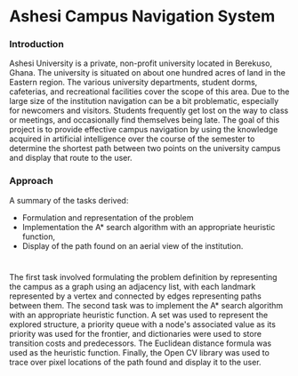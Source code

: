 # Ashesi Campus Navigation System

### Introduction
Ashesi University is a private, non-profit university located in Berekuso, Ghana. The university is situated on about one hundred acres of land 
in the Eastern region. The various university departments, student dorms, cafeterias, and recreational facilities cover the scope of this area. 
Due to the large size of the institution navigation can be a bit problematic, especially for newcomers and visitors. Students frequently 
get lost on the way to class or meetings, and occasionally find themselves being late. 
The goal of this project is to provide effective campus navigation by using the knowledge acquired in artificial intelligence over the course 
of the semester to determine the shortest path between two points on the university campus and display that route to the user.

### Approach
A summary of the tasks derived:
- Formulation and representation of the problem
- Implementation the A* search algorithm with an appropriate heuristic function, 
- Display of the path found on an aerial view of the institution.
# 
The first task involved formulating the problem definition by representing the campus as a graph using an adjacency list, with each landmark represented by a vertex and connected by edges representing paths between them. The second task was to implement the A* search algorithm with an appropriate heuristic function. A set was used to represent the explored structure, a priority queue with a node's associated value as its priority was used for the frontier, and dictionaries were used to store transition costs and predecessors. The Euclidean distance formula was used as the heuristic function. Finally, the Open CV library was used to trace over pixel locations of the path found and display it to the user.
